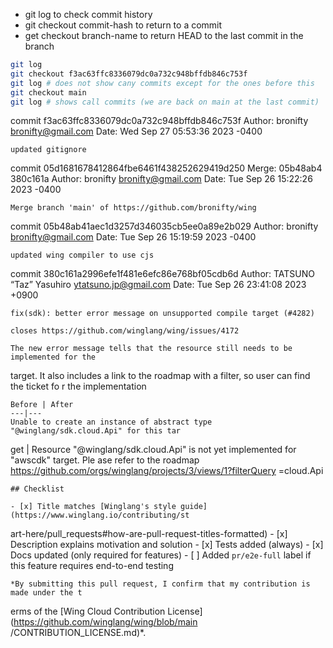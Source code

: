 - git log to check commit history
- git checkout commit-hash to return to a commit 
- get checkout branch-name to return HEAD to the last commit in the branch

```sh
git log
git checkout f3ac63ffc8336079dc0a732c948bffdb846c753f
git log # does not show cany commits except for the ones before this
git checkout main
git log # shows call commits (we are back on main at the last commit)
```



commit f3ac63ffc8336079dc0a732c948bffdb846c753f
Author: bronifty <bronifty@gmail.com>
Date:   Wed Sep 27 05:53:36 2023 -0400

    updated gitignore

commit 05d1681678412864fbe6461f438252629419d250
Merge: 05b48ab4 380c161a
Author: bronifty <bronifty@gmail.com>
Date:   Tue Sep 26 15:22:26 2023 -0400

    Merge branch 'main' of https://github.com/bronifty/wing

commit 05b48ab41aec1d3257d346035cb5ee0a89e2b029
Author: bronifty <bronifty@gmail.com>
Date:   Tue Sep 26 15:19:59 2023 -0400

    updated wing compiler to use cjs

commit 380c161a2996efe1f481e6efc86e768bf05cdb6d
Author: TATSUNO “Taz” Yasuhiro <ytatsuno.jp@gmail.com>
Date:   Tue Sep 26 23:41:08 2023 +0900

    fix(sdk): better error message on unsupported compile target (#4282)
    
    closes https://github.com/winglang/wing/issues/4172
    
    The new error message tells that the resource still needs to be implemented for the 
target.
    It also includes a link to the roadmap with a filter, so user can find the ticket fo
r the implementation
    
    Before | After
    ---|---
    Unable to create an instance of abstract type "@winglang/sdk.cloud.Api" for this tar
get | Resource "@winglang/sdk.cloud.Api" is not yet implemented for "awscdk" target. Ple
ase refer to the roadmap https://github.com/orgs/winglang/projects/3/views/1?filterQuery
=cloud.Api
    
    ## Checklist
    
    - [x] Title matches [Winglang's style guide](https://www.winglang.io/contributing/st
art-here/pull_requests#how-are-pull-request-titles-formatted)
    - [x] Description explains motivation and solution
    - [x] Tests added (always)
    - [x] Docs updated (only required for features)
    - [ ] Added `pr/e2e-full` label if this feature requires end-to-end testing
    
    *By submitting this pull request, I confirm that my contribution is made under the t
erms of the [Wing Cloud Contribution License](https://github.com/winglang/wing/blob/main
/CONTRIBUTION_LICENSE.md)*.